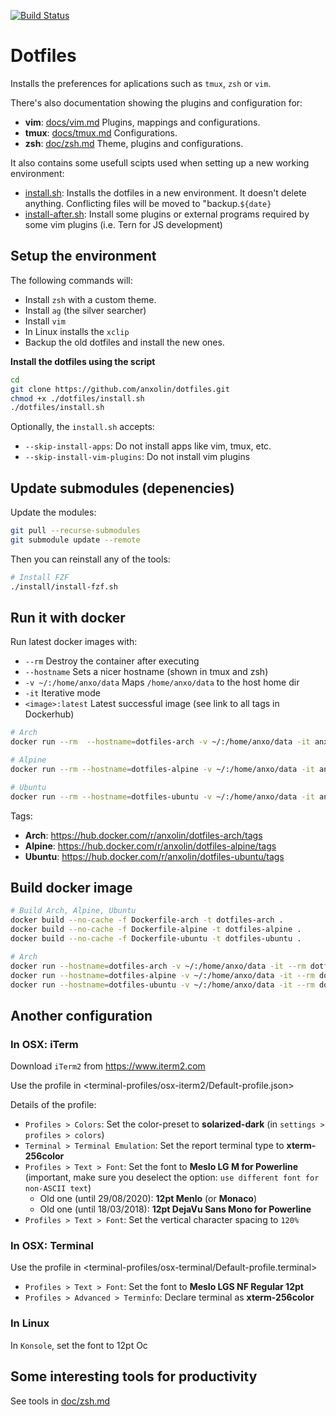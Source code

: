 [![Build Status](https://travis-ci.org/anxolin/dotfiles.svg?branch=master)](https://travis-ci.org/anxolin/dotfiles)

# Dotfiles

Installs the preferences for aplications such as `tmux`, `zsh` or `vim`.

There's also documentation showing the plugins and configuration for:

- **vim**: [docs/vim.md](docs/vim.md) Plugins, mappings and configurations.
- **tmux**: [docs/tmux.md](docs/tmux.md) Configurations.
- **zsh**: [doc/zsh.md](docs/zsh.md) Theme, plugins and configurations.

It also contains some usefull scipts used when setting up a new working environment:

- [install.sh](install.sh): Installs the dotfiles in a new environment.
  It doesn't delete anything. Conflicting files will be moved to "backup.`${date}`
- [install-after.sh](install.sh): Install some plugins or external programs required by some vim plugins (i.e. Tern for JS development)

## Setup the environment

The following commands will:

- Install `zsh` with a custom theme.
- Install `ag` (the silver searcher)
- Install `vim`
- In Linux installs the `xclip`
- Backup the old dotfiles and install the new ones.

**Install the dotfiles using the script**

```bash
cd
git clone https://github.com/anxolin/dotfiles.git
chmod +x ./dotfiles/install.sh
./dotfiles/install.sh
```

Optionally, the `install.sh` accepts:

- `--skip-install-apps`: Do not install apps like vim, tmux, etc.
- `--skip-install-vim-plugins`: Do not install vim plugins

## Update submodules (depenencies)
Update the modules:
```bash
git pull --recurse-submodules
git submodule update --remote
```

Then you can reinstall any of the tools:
```bash
# Install FZF
./install/install-fzf.sh
```

## Run it with docker

Run latest docker images with:

- `--rm` Destroy the container after executing
- `--hostname` Sets a nicer hostname (shown in tmux and zsh)
- `-v ~/:/home/anxo/data` Maps `/home/anxo/data` to the host home dir
- `-it` Iterative mode
- `<image>:latest` Latest successful image (see link to all tags in Dockerhub)

```bash
# Arch
docker run --rm  --hostname=dotfiles-arch -v ~/:/home/anxo/data -it anxolin/dotfiles-arch:latest

# Alpine
docker run --rm --hostname=dotfiles-alpine -v ~/:/home/anxo/data -it anxolin/dotfiles-alpine:latest

# Ubuntu
docker run --rm --hostname=dotfiles-ubuntu -v ~/:/home/anxo/data -it anxolin/dotfiles-ubuntu:latest
```

Tags:

- **Arch**: https://hub.docker.com/r/anxolin/dotfiles-arch/tags
- **Alpine**: https://hub.docker.com/r/anxolin/dotfiles-alpine/tags
- **Ubuntu**: https://hub.docker.com/r/anxolin/dotfiles-ubuntu/tags

## Build docker image

```bash
# Build Arch, Alpine, Ubuntu
docker build --no-cache -f Dockerfile-arch -t dotfiles-arch .
docker build --no-cache -f Dockerfile-alpine -t dotfiles-alpine .
docker build --no-cache -f Dockerfile-ubuntu -t dotfiles-ubuntu .

# Arch
docker run --hostname=dotfiles-arch -v ~/:/home/anxo/data -it --rm dotfiles-arch
docker run --hostname=dotfiles-alpine -v ~/:/home/anxo/data -it --rm dotfiles-alpine
docker run --hostname=dotfiles-ubuntu -v ~/:/home/anxo/data -it --rm dotfiles-ubuntu
```

## Another configuration

### In OSX: iTerm

Download `iTerm2` from https://www.iterm2.com

Use the profile in <terminal-profiles/osx-iterm2/Default-profile.json>

Details of the profile:

- `Profiles > Colors`: Set the color-preset to **solarized-dark** (in `settings > profiles > colors`)
- `Terminal > Terminal Emulation`: Set the report terminal type to **xterm-256color**
- `Profiles > Text > Font`: Set the font to **Meslo LG M for Powerline** (important, make sure you deselect the option: `use different font for non-ASCII text`)
  - Old one (until 29/08/2020): **12pt Menlo** (or **Monaco**)
  - Old one (until 18/03/2018): **12pt DejaVu Sans Mono for Powerline**
- `Profiles > Text > Font`: Set the vertical character spacing to `120%`

### In OSX: Terminal

Use the profile in <terminal-profiles/osx-terminal/Default-profile.terminal>

- `Profiles > Text > Font`: Set the font to **Meslo LGS NF Regular 12pt**
- `Profiles > Advanced > Terminfo`: Declare terminal as **xterm-256color**

### In Linux

In `Konsole`, set the font to 12pt Oc

## Some interesting tools for productivity

See tools in [doc/zsh.md](docs/zsh.md)
